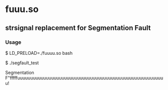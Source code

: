 fuuu.so
=======

## strsignal replacement for Segmentation Fault


### Usage

$ LD_PRELOAD=./fuuuu.so bash

$ ./segfault_test
 
Segmentation F"fffffuuuuuuuuuuuuuuuuuuuuuuuuuuuuuuuuuuuuuuuuuuuuuuuuuuuuuuuuu!

